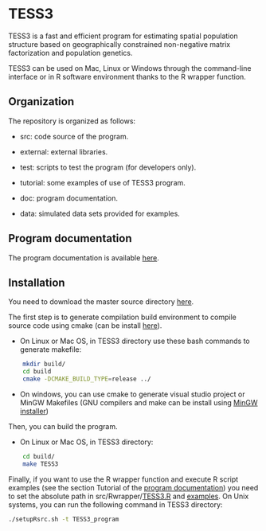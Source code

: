 TESS3
=====
TESS3 is a fast and efficient program for estimating spatial population structure based on geographically constrained non-negative matrix factorization and population genetics.

TESS3 can be used on Mac, Linux or Windows through the command-line interface or in R software environment thanks to the R wrapper function. 

Organization
------------
The repository is organized as follows:

* src: code source of the program.

* external: external libraries.

* test: scripts to test the program (for developers only).

* tutorial: some examples of use of TESS3 program.

* doc: program documentation.

* data: simulated data sets provided for examples.

Program documentation
---------------------

The program documentation is available [here](https://github.com/cayek/TESS3/blob/master/doc/documentation.pdf).

Installation
------------
You need to download the master source directory [here](https://github.com/cayek/TESS3/archive/master.zip).

The first step is to generate compilation build environment to compile source code using cmake (can be install [here](<http://www.cmake.org/download/>)). 

* On Linux or Mac OS, in TESS3 directory use these bash commands to generate makefile: 

```bash
    mkdir build/
	cd build
	cmake -DCMAKE_BUILD_TYPE=release ../
```
	
* On windows, you can use cmake to generate visual studio project or MinGW Makefiles (GNU compilers and make can be install using [MinGW installer](<http://www.mingw.org/wiki/Getting_Started>))


Then, you can build the program.

* On Linux or Mac OS, in TESS3 directory: 

```bash
    cd build/
	make TESS3
```


Finally, if you want to use the R wrapper function and execute R script examples (see the section Tutorial of the [program documentation](https://github.com/cayek/TESS3/blob/master/doc/documentation.pdf)) you need to set the absolute path in src/Rwrapper/[TESS3.R](https://github.com/cayek/TESS3/blob/master/src/Rwrapper/TESS3.R) and [examples](https://github.com/cayek/TESS3/blob/master/examples). On Unix systems, you can run the following command in TESS3 directory:

```bash
./setupRsrc.sh -t TESS3_program
```

